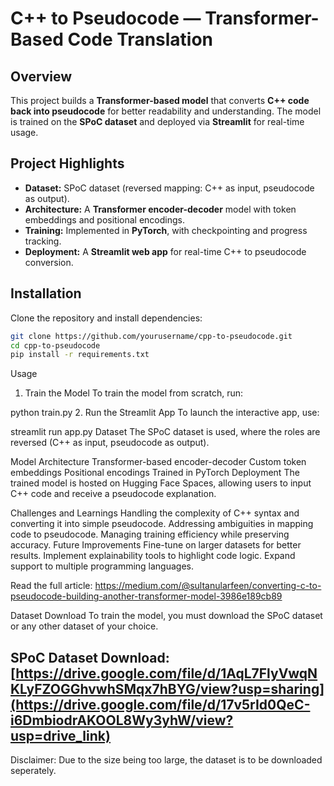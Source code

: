 # C++ to Pseudocode — Transformer-Based Code Translation  

## Overview  
This project builds a **Transformer-based model** that converts **C++ code back into pseudocode** for better readability and understanding. The model is trained on the **SPoC dataset** and deployed via **Streamlit** for real-time usage.  

## Project Highlights  
- **Dataset:** SPoC dataset (reversed mapping: C++ as input, pseudocode as output).  
- **Architecture:** A **Transformer encoder-decoder** model with token embeddings and positional encodings.  
- **Training:** Implemented in **PyTorch**, with checkpointing and progress tracking.  
- **Deployment:** A **Streamlit web app** for real-time C++ to pseudocode conversion.  

## Installation  
Clone the repository and install dependencies:  

```bash
git clone https://github.com/yourusername/cpp-to-pseudocode.git
cd cpp-to-pseudocode
pip install -r requirements.txt
```

Usage
1. Train the Model
To train the model from scratch, run:

python train.py
2. Run the Streamlit App
To launch the interactive app, use:

streamlit run app.py
Dataset
The SPoC dataset is used, where the roles are reversed (C++ as input, pseudocode as output).

Model Architecture
Transformer-based encoder-decoder
Custom token embeddings
Positional encodings
Trained in PyTorch
Deployment
The trained model is hosted on Hugging Face Spaces, allowing users to input C++ code and receive a pseudocode explanation.

Challenges and Learnings
Handling the complexity of C++ syntax and converting it into simple pseudocode.
Addressing ambiguities in mapping code to pseudocode.
Managing training efficiency while preserving accuracy.
Future Improvements
Fine-tune on larger datasets for better results.
Implement explainability tools to highlight code logic.
Expand support to multiple programming languages.

Read the full article: https://medium.com/@sultanularfeen/converting-c-to-pseudocode-building-another-transformer-model-3986e189cb89

Dataset Download
To train the model, you must download the SPoC dataset or any other dataset of your choice.

## SPoC Dataset Download: [https://drive.google.com/file/d/1AqL7FlyVwqNKLyFZOGGhvwhSMqx7hBYG/view?usp=sharing](https://drive.google.com/file/d/17v5rId0QeC-i6DmbiodrAKOOL8Wy3yhW/view?usp=drive_link)
Disclaimer: Due to the size being too large, the dataset is to be downloaded seperately.
